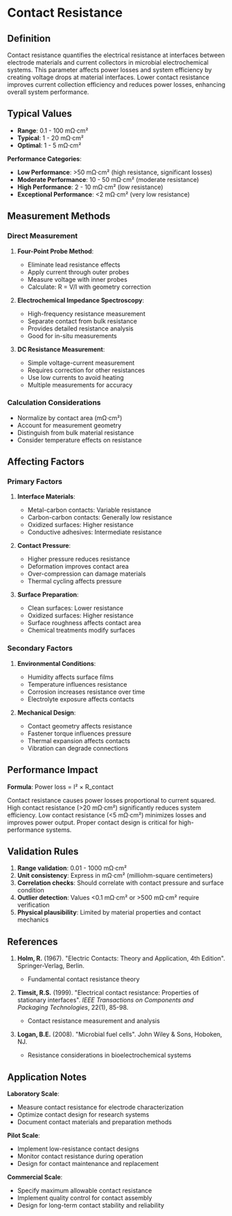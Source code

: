 <!--
Parameter ID: contact_resistance
Category: physical
Generated: 2025-01-16T12:34:00.000Z
-->

# Contact Resistance

## Definition

Contact resistance quantifies the electrical resistance at interfaces between
electrode materials and current collectors in microbial electrochemical systems.
This parameter affects power losses and system efficiency by creating voltage
drops at material interfaces. Lower contact resistance improves current
collection efficiency and reduces power losses, enhancing overall system
performance.

## Typical Values

- **Range**: 0.1 - 100 mΩ·cm²
- **Typical**: 1 - 20 mΩ·cm²
- **Optimal**: 1 - 5 mΩ·cm²

**Performance Categories**:

- **Low Performance**: >50 mΩ·cm² (high resistance, significant losses)
- **Moderate Performance**: 10 - 50 mΩ·cm² (moderate resistance)
- **High Performance**: 2 - 10 mΩ·cm² (low resistance)
- **Exceptional Performance**: <2 mΩ·cm² (very low resistance)

## Measurement Methods

### Direct Measurement

1. **Four-Point Probe Method**:
   - Eliminate lead resistance effects
   - Apply current through outer probes
   - Measure voltage with inner probes
   - Calculate: R = V/I with geometry correction

2. **Electrochemical Impedance Spectroscopy**:
   - High-frequency resistance measurement
   - Separate contact from bulk resistance
   - Provides detailed resistance analysis
   - Good for in-situ measurements

3. **DC Resistance Measurement**:
   - Simple voltage-current measurement
   - Requires correction for other resistances
   - Use low currents to avoid heating
   - Multiple measurements for accuracy

### Calculation Considerations

- Normalize by contact area (mΩ·cm²)
- Account for measurement geometry
- Distinguish from bulk material resistance
- Consider temperature effects on resistance

## Affecting Factors

### Primary Factors

1. **Interface Materials**:
   - Metal-carbon contacts: Variable resistance
   - Carbon-carbon contacts: Generally low resistance
   - Oxidized surfaces: Higher resistance
   - Conductive adhesives: Intermediate resistance

2. **Contact Pressure**:
   - Higher pressure reduces resistance
   - Deformation improves contact area
   - Over-compression can damage materials
   - Thermal cycling affects pressure

3. **Surface Preparation**:
   - Clean surfaces: Lower resistance
   - Oxidized surfaces: Higher resistance
   - Surface roughness affects contact area
   - Chemical treatments modify surfaces

### Secondary Factors

1. **Environmental Conditions**:
   - Humidity affects surface films
   - Temperature influences resistance
   - Corrosion increases resistance over time
   - Electrolyte exposure affects contacts

2. **Mechanical Design**:
   - Contact geometry affects resistance
   - Fastener torque influences pressure
   - Thermal expansion affects contacts
   - Vibration can degrade connections

## Performance Impact

**Formula**: Power loss = I² × R_contact

Contact resistance causes power losses proportional to current squared. High
contact resistance (>20 mΩ·cm²) significantly reduces system efficiency. Low
contact resistance (<5 mΩ·cm²) minimizes losses and improves power output.
Proper contact design is critical for high-performance systems.

## Validation Rules

1. **Range validation**: 0.01 - 1000 mΩ·cm²
2. **Unit consistency**: Express in mΩ·cm² (milliohm-square centimeters)
3. **Correlation checks**: Should correlate with contact pressure and surface
   condition
4. **Outlier detection**: Values <0.1 mΩ·cm² or >500 mΩ·cm² require verification
5. **Physical plausibility**: Limited by material properties and contact
   mechanics

## References

1. **Holm, R.** (1967). "Electric Contacts: Theory and Application, 4th
   Edition". Springer-Verlag, Berlin.
   - Fundamental contact resistance theory

2. **Timsit, R.S.** (1999). "Electrical contact resistance: Properties of
   stationary interfaces". _IEEE Transactions on Components and Packaging
   Technologies_, 22(1), 85-98.
   - Contact resistance measurement and analysis

3. **Logan, B.E.** (2008). "Microbial fuel cells". John Wiley & Sons, Hoboken,
   NJ.
   - Resistance considerations in bioelectrochemical systems

## Application Notes

**Laboratory Scale**:

- Measure contact resistance for electrode characterization
- Optimize contact design for research systems
- Document contact materials and preparation methods

**Pilot Scale**:

- Implement low-resistance contact designs
- Monitor contact resistance during operation
- Design for contact maintenance and replacement

**Commercial Scale**:

- Specify maximum allowable contact resistance
- Implement quality control for contact assembly
- Design for long-term contact stability and reliability
